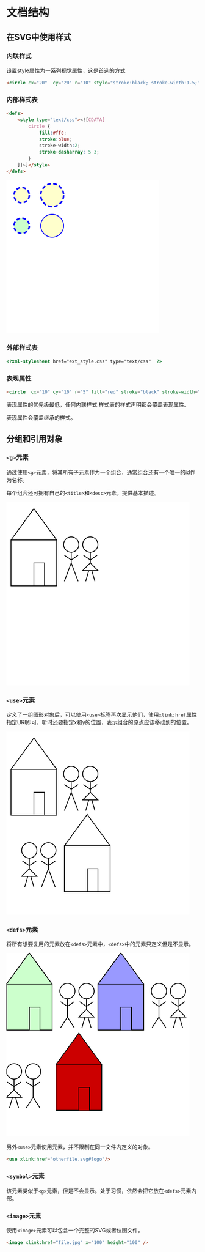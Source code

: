 # 文档结构

## 在SVG中使用样式

### 内联样式

设置style属性为一系列视觉属性，这是首选的方式

```html
<circle cx="20"  cy="20" r="10" style="stroke:black; stroke-width:1.5;fill:blue;fill-opacity:0.6;" />
```

### 内部样式表

```html
<defs>
    <style type="text/css"><![CDATA[
        circle {
            fill:#ffc;
            stroke:blue;
            stroke-width:2;
            stroke-dasharray: 5 3;
        }
    ]]>]</style>
</defs>
```

![internal-stylesheet](./internal-stylesheet.svg)

### 外部样式表

```html
<?xml-stylesheet href="ext_style.css" type="text/css"  ?>
```

### 表现属性

```html
<circle  cx="10" cy="10" r="5" fill="red" stroke="black" stroke-width="2" />
```

表现属性的优先级最低，任何内联样式 样式表的样式声明都会覆盖表现属性。

表现属性会覆盖继承的样式。

## 分组和引用对象

### ```<g>```元素

通过使用```<g>```元素，将其所有子元素作为一个组合，通常组合还有一个唯一的id作为名称。

每个组合还可拥有自己的```<title>```和```<desc>```元素，提供基本描述。

![g](./g.svg)

### ```<use>```元素

定义了一组图形对象后，可以使用```<use>```标签再次显示他们，使用```xlink:href```属性指定URI即可，听时还要指定x和y的位置，表示组合的原点应该移动到的位置。

![use](./use.svg)

### ```<defs>```元素

将所有想要复用的元素放在```<defs>```元素中，```<defs>```中的元素只定义但是不显示。

![defs](./defs.svg)

另外```<use>```元素使用元素，并不限制在同一文件内定义的对象。

```html
<use xlink:href="otherfile.svg#logo"/>
```

### ```<symbol>```元素

该元素类似于```<g>```元素，但是不会显示。处于习惯，依然会把它放在```<defs>```元素内部。

### ```<image>```元素

使用```<image>```元素可以包含一个完整的SVG或者位图文件。

```html
<image xlink:href="file.jpg" x="100" height="100" />
```
